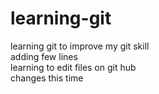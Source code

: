 # learning-git
learning git to improve my git skill
<br>
adding few lines
<br>
learning to edit files on git hub
<br>
changes this time 

